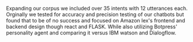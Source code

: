 Expanding our corpus we included over 35 intents with 12 utterances each. Orginally we tested for accuracy and precision testing of our chatbots but found that to be of no success and focused on Amazon lex's frontend and backend design though react and FLASK. While also utilizing Botpress' personality agent and comparing it versus IBM watson and Dialogflow. 

